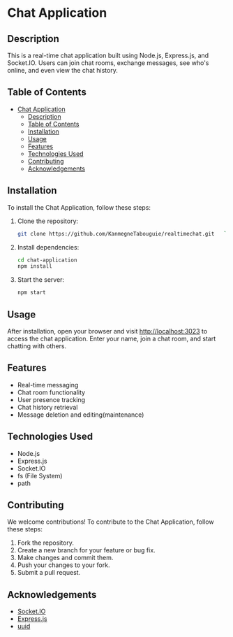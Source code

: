 # Chat Application

## Description

This is a real-time chat application built using Node.js, Express.js, and Socket.IO. Users can join chat rooms, exchange messages, see who's online, and even view the chat history.

## Table of Contents

- [Chat Application](#chat-application)
  - [Description](#description)
  - [Table of Contents](#table-of-contents)
  - [Installation](#installation)
  - [Usage](#usage)
  - [Features](#features)
  - [Technologies Used](#technologies-used)
  - [Contributing](#contributing)
  - [Acknowledgements](#acknowledgements)
 

## Installation

To install the Chat Application, follow these steps:

1. Clone the repository:

   ```bash
   git clone https://github.com/KanmegneTabouguie/realtimechat.git   ```

2. Install dependencies:

   ```bash
   cd chat-application
   npm install
   ```

3. Start the server:

   ```bash
   npm start
   ```

## Usage

After installation, open your browser and visit [http://localhost:3023](http://localhost:3023) to access the chat application. Enter your name, join a chat room, and start chatting with others.

## Features

- Real-time messaging
- Chat room functionality
- User presence tracking
- Chat history retrieval
- Message deletion and editing(maintenance)

## Technologies Used

- Node.js
- Express.js
- Socket.IO
- fs (File System)
- path

## Contributing

We welcome contributions! To contribute to the Chat Application, follow these steps:

1. Fork the repository.
2. Create a new branch for your feature or bug fix.
3. Make changes and commit them.
4. Push your changes to your fork.
5. Submit a pull request.


## Acknowledgements

- [Socket.IO](https://socket.io/)
- [Express.js](https://expressjs.com/)
- [uuid](https://www.npmjs.com/package/uuid)

